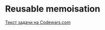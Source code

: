 <h1>Reusable memoisation</h1>
<p><a href="https://www.codewars.com/kata/5b773b698adeaeb6b80000df">Текст задачи на Codewars.com</a></p>